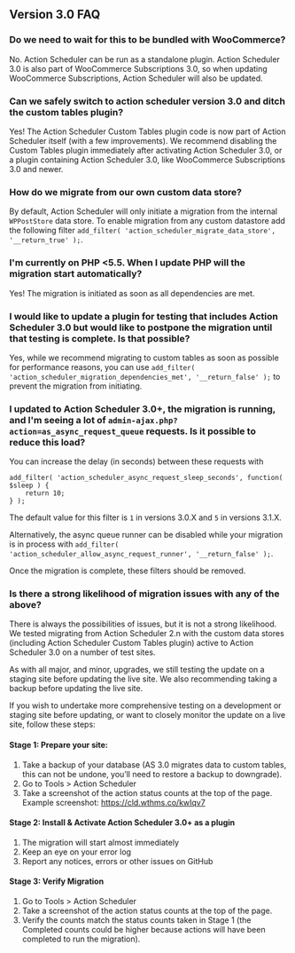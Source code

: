 ## Version 3.0 FAQ

### Do we need to wait for this to be bundled with WooCommerce?

No. Action Scheduler can be run as a standalone plugin. Action Scheduler 3.0 is also part of WooCommerce Subscriptions 3.0, so when updating WooCommerce Subscriptions, Action Scheduler will also be updated.

### Can we safely switch to action scheduler version 3.0 and ditch the custom tables plugin?

Yes! The Action Scheduler Custom Tables plugin code is now part of Action Scheduler itself (with a few improvements). We recommend disabling the Custom Tables plugin immediately after activating Action Scheduler 3.0, or a plugin containing Action Scheduler 3.0, like WooCommerce Subscriptions 3.0 and newer.

### How do we migrate from our own custom data store?

By default, Action Scheduler will only initiate a migration from the internal `WPPostStore` data store. To enable migration from any custom datastore add the following filter `add_filter( 'action_scheduler_migrate_data_store', '__return_true' );`.

### I'm currently on PHP <5.5. When I update PHP will the migration start automatically?

Yes! The migration is initiated as soon as all dependencies are met.

### I would like to update a plugin for testing that includes Action Scheduler 3.0 but would like to postpone the migration until that testing is complete. Is that possible?

Yes, while we recommend migrating to custom tables as soon as possible for performance reasons, you can use `add_filter( 'action_scheduler_migration_dependencies_met', '__return_false' );` to prevent the migration from initiating.

### I updated to Action Scheduler 3.0+, the migration is running, and I'm seeing a lot of `admin-ajax.php?action=as_async_request_queue` requests. Is it possible to reduce this load?

You can increase the delay (in seconds) between these requests with

```
add_filter( 'action_scheduler_async_request_sleep_seconds', function( $sleep ) {
	return 10;
} );
```

The default value for this filter is `1` in versions 3.0.X and `5` in versions 3.1.X.

Alternatively, the async queue runner can be disabled while your migration is in process with `add_filter( 'action_scheduler_allow_async_request_runner', '__return_false' );`.

Once the migration is complete, these filters should be removed.

### Is there a strong likelihood of migration issues with any of the above?

There is always the possibilities of issues, but it is not a strong likelihood. We tested migrating from Action Scheduler 2.n with the custom data stores (including Action Scheduler Custom Tables plugin) active to Action Scheduler 3.0 on a number of test sites.

As with all major, and minor, upgrades, we still testing the update on a staging site before updating the live site. We also recommending taking a backup before updating the live site.

If you wish to undertake more comprehensive testing on a development or staging site before updating, or want to closely monitor the update on a live site, follow these steps:

#### Stage 1: Prepare your site:

1. Take a backup of your database (AS 3.0 migrates data to custom tables, this can not be undone, you’ll need to restore a backup to downgrade).
1. Go to Tools > Action Scheduler
1. Take a screenshot of the action status counts at the top of the page. Example screenshot: https://cld.wthms.co/kwIqv7


#### Stage 2: Install & Activate Action Scheduler 3.0+ as a plugin

1. The migration will start almost immediately
1. Keep an eye on your error log
1. Report any notices, errors or other issues on GitHub

#### Stage 3: Verify Migration

1. Go to Tools > Action Scheduler
1. Take a screenshot of the action status counts at the top of the page.
1. Verify the counts match the status counts taken in Stage 1 (the Completed counts could be higher because actions will have been completed to run the migration).
